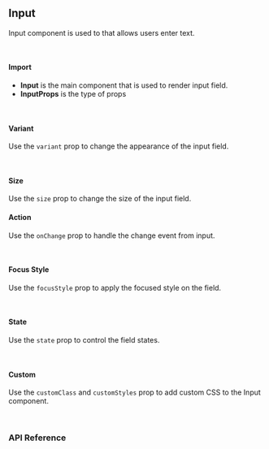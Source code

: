 ## Input

Input component is used to that allows users enter text.

<div><LeSourceButton url="https://github.com/hiimlex/leux/tree/main/src/components/Input"></LeSourceButton></div>

<br/>

#### Import

<div>
<InputImportPreview>
</InputImportPreview>
</div>

- **Input** is the main component that is used to render input field.
- **InputProps** is the type of props

<br/>

#### Variant

Use the `variant` prop to change the appearance of the input field.

<div>
<InputVariantPreview>
</InputVariantPreview>
</div>

<br/>

#### Size

Use the `size` prop to change the size of the input field.

<div>
<InputSizePreview>
</InputSizePreview>
</div>

#### Action

Use the `onChange` prop to handle the change event from input.

<div>
<InputActionPreview>
</InputActionPreview>
</div>

<br/>

#### Focus Style

Use the `focusStyle` prop to apply the focused style on the field.

<div>
<InputFocusPreview>
</InputFocusPreview>
</div>

<br />

#### State

Use the `state` prop to control the field states.

<div>
<InputStatePreview>
</InputStatePreview>
</div>

<br />

#### Custom

Use the `customClass` and `customStyles` prop to add custom CSS to the Input component.

<br />

### API Reference

<br/>
